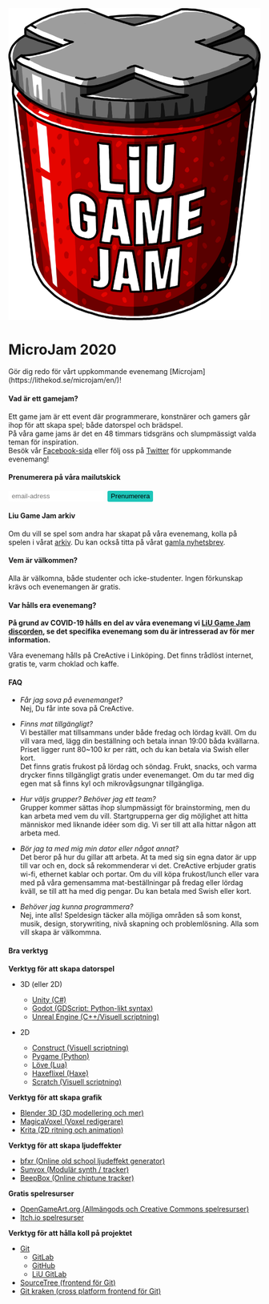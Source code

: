 <img src="/static/img/logga.png" alt="LiU Game Jam" id="gamejam-logo">
<h1>MicroJam 2020</h1>
Gör dig redo för vårt uppkommande evenemang [Microjam](https://lithekod.se/microjam/en/)!

<h4 class="highlight">Vad är ett gamejam?</h4>

Ett game jam är ett event där programmerare, konstnärer och gamers går ihop för att skapa spel; både datorspel och brädspel. <br>
På våra game jams är det en 48 timmars tidsgräns och slumpmässigt valda teman för inspiration. <br>
Besök vår [Facebook-sida](https://www.facebook.com/liugamejam/) eller följ oss på [Twitter](https://twitter.com/LiuGameJam) för uppkommande evenemang!

<!-- Begin Mailchimp Signup Form -->
<style>
    #mc-embedded-subscribe {
        background-color: #1ec6ba;
        display: inline-block;
        border: none;
        border-radius: 3px;
        padding: 0.25em 0.5em;
    }
    div.clear, .mc-field-group {
        display: inline-block;
    }
    #mce-EMAIL {
        border: none;
        border-radius: 2px;
        padding: 0.25em 0.5em;
    }
</style>
<div id="mc_embed_signup">
<form action="https://liugamejam.us12.list-manage.com/subscribe/post?u=092a6fffba8f6063437a51495&amp;id=c3863c4bf5" method="post" id="mc-embedded-subscribe-form" name="mc-embedded-subscribe-form" class="validate" target="_blank" novalidate>
    <div id="mc_embed_signup_scroll">
        <h4 class="highlight">Prenumerera på våra mailutskick</h4>
        <div class="mc-field-group">
	    <input type="email" value="" name="EMAIL" class="required email" id="mce-EMAIL" placeholder="email-adress">
        </div>
	<div id="mce-responses" class="clear">
		<div class="response" id="mce-error-response" style="display:none"></div>
		<div class="response" id="mce-success-response" style="display:none"></div>
	</div>    <!-- real people should not fill this in and expect good things - do not remove this or risk form bot signups-->
    <div style="position: absolute; left: -5000px;" aria-hidden="true"><input type="text" name="b_092a6fffba8f6063437a51495_c3863c4bf5" tabindex="-1" value=""></div>
    <div class="clear"><input type="submit" value="Prenumerera" name="subscribe" id="mc-embedded-subscribe" class="button"></div>
    </div>
</form>
</div>

<!--End mc_embed_signup-->

<h4 class="highlight">Liu Game Jam arkiv</h4>

Om du vill se spel som andra har skapat på våra evenemang, kolla på spelen i vårat [arkiv](https://itch.io/c/64050/liu-game-jam). Du kan också titta på vårat [gamla nyhetsbrev](http://us12.campaign-archive2.com/home/?u=092a6fffba8f6063437a51495&id=c3863c4bf5).

<h4 class="highlight">Vem är välkommen?</h4>

Alla är välkomna, både studenter och icke-studenter. Ingen förkunskap krävs och evenemangen är gratis.

<h4 class="highlight">Var hålls era evenemang?</h4>

**På grund av COVID-19 hålls en del av våra evenemang vi [LiU Game Jam discorden](https://discord.gg/eHgXYMS), se det specifika evenemang som du är intresserad av för mer information.**

Våra evenemang hålls på CreActive i Linköping. Det finns trådlöst internet, gratis te, varm choklad och kaffe.

<h4 class="highlight">FAQ</h4>

- <em class="highlight">Får jag sova på evenemanget?</em> <br>
Nej, Du får inte sova på CreActive.

- <em class="highlight">Finns mat tillgängligt?</em> <br>
Vi beställer mat tillsammans under både fredag och lördag kväll. Om du vill vara med, lägg din  beställning och betala innan 19:00 båda kvällarna. Priset ligger runt 80~100 kr per rätt, och du kan betala via Swish eller kort. <br>
Det finns gratis frukost på lördag och söndag. Frukt, snacks, och varma drycker finns tillgängligt gratis under evenemanget. Om du tar med dig egen mat så finns kyl och mikrovågsungnar tillgängliga.

- <em class="highlight">Hur väljs grupper? Behöver jag ett team?</em> <br>
Grupper kommer sättas ihop slumpmässigt för brainstorming, men du kan arbeta med vem du vill. Startgrupperna ger dig möjlighet att hitta människor med liknande idéer som dig. Vi ser till att alla hittar någon att arbeta med.

- <em class="highlight">Bör jag ta med mig min dator eller något annat?</em> <br>
Det beror på hur du gillar att arbeta. At ta med sig sin egna dator är upp till var och en, dock så rekommenderar vi det. CreActive erbjuder gratis wi-fi, ethernet kablar och portar. Om du vill köpa frukost/lunch eller vara med på våra gemensamma mat-beställningar på fredag eller lördag kväll, se till att ha med dig pengar. Du kan betala med Swish eller kort.

- <em class="highlight">Behöver jag kunna programmera?</em> <br>
Nej, inte alls! Speldesign täcker alla möjliga områden så som konst, musik, design, storywriting, nivå skapning och problemlösning. Alla som vill skapa är välkommna.

<h4 class="highlight">Bra verktyg</h4>

**Verktyg för att skapa datorspel**

- 3D (eller 2D) 
    - [Unity (C#)](http://unity3d.com/)
	- [Godot (GDScript: Python-likt syntax)](https://godotengine.org/)
	- [Unreal Engine (C++/Visuell scriptning)](https://www.unrealengine.com/)

- 2D
    - [Construct (Visuell scriptning)](https://www.scirra.com/)
	- [Pygame (Python)](http://www.pygame.org/)
	- [Löve (Lua)](https://love2d.org/)
	- [Haxeflixel (Haxe)](http://haxeflixel.com/)
	- [Scratch (Visuell scriptning)](https://scratch.mit.edu/)

**Verktyg för att skapa grafik**

- [Blender 3D (3D modellering och mer)](https://www.blender.org/)
- [MagicaVoxel (Voxel redigerare)](https://ephtracy.github.io/)
- [Krita (2D ritning och animation)](https://krita.org/)

**Verktyg för att skapa ljudeffekter**

- [bfxr (Online old school ljudeffekt generator)](http://www.bfxr.net/)
- [Sunvox (Modulär synth / tracker)](http://www.warmplace.ru/soft/sunvox/)
- [BeepBox (Online chiptune tracker)](http://www.beepbox.co/)

**Gratis spelresurser**

- [OpenGameArt.org (Allmängods och Creative Commons spelresurser)](http://opengameart.org/)
- [Itch.io spelresurser](https://itch.io/game-assets)

**Verktyg för att hålla koll på projektet**

- [Git](https://git-scm.com/)
	- [GitLab](http://gitlab.com/)
	- [GitHub](http://github.com/)
	- [LiU GitLab](https://gitlab.liu.se/)
- [SourceTree (frontend för Git)](https://www.sourcetreeapp.com/)
- [Git kraken (cross platform frontend för Git)](https://www.gitkraken.com/)
